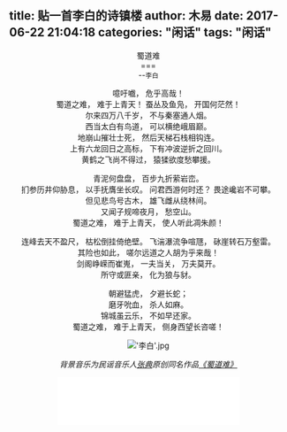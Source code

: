 title: 贴一首李白的诗镇楼
author: 木易
date: 2017-06-22 21:04:18
categories: "闲话"
tags: "闲话"
---
<center>蜀道难<center>   
===
<center>--<small>李白</small></center>
  


	
噫吁嚱， 危乎高哉！  
蜀道之难， 难于上青天！ 
蚕丛及鱼凫， 开国何茫然！  
尔来四万八千岁， 不与秦塞通人烟。  
西当太白有鸟道， 可以横绝峨眉巅。  
地崩山摧壮士死， 然后天梯石栈相钩连。  
上有六龙回日之高标， 下有冲波逆折之回川。  
黄鹤之飞尚不得过， 猿猱欲度愁攀援。  

青泥何盘盘， 百步九折萦岩峦。  
扪参历井仰胁息， 以手抚膺坐长叹。 
问君西游何时还？ 畏途巉岩不可攀。  
但见悲鸟号古木， 雄飞雌从绕林间。  
又闻子规啼夜月， 愁空山。  
蜀道之难， 难于上青天， 使人听此凋朱颜！ 

连峰去天不盈尺， 枯松倒挂倚绝壁。 
飞湍瀑流争喧豗， 砯崖转石万壑雷。  
其险也如此， 嗟尔远道之人胡为乎来哉！  
剑阁峥嵘而崔嵬， 一夫当关， 万夫莫开。   
所守或匪亲， 化为狼与豺。  

朝避猛虎， 夕避长蛇；   
磨牙吮血， 杀人如麻。   
锦城虽云乐， 不如早还家。   
蜀道之难， 难于上青天， 侧身西望长咨嗟！ 


!['李白'.jpg](http://yqcdn.cmyule.cn/blog/hexo/libai.jpg)

*背景音乐为民谣音乐人[张典](https://site.douban.com/zhangdian/)原创同名作品[《蜀道难》](http://music.163.com/#/song/36117945/)*  
<iframe frameborder="no" border="0" marginwidth="0" marginheight="0" width=330 height=86 src="//music.163.com/outchain/player?type=2&id=36117945&auto=1&height=66"></iframe>